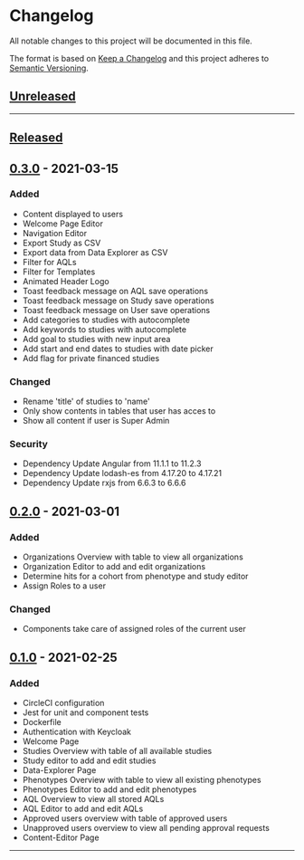 # Changelog
All notable changes to this project will be documented in this file.

The format is based on [Keep a Changelog][Keep a Changelog] and this project adheres to [Semantic Versioning][Semantic Versioning].

## [Unreleased]


---

## [Released]

## [0.3.0] - 2021-03-15

### Added

- Content displayed to users
- Welcome Page Editor
- Navigation Editor
- Export Study as CSV
- Export data from Data Explorer as CSV
- Filter for AQLs
- Filter for Templates
- Animated Header Logo
- Toast feedback message on AQL save operations
- Toast feedback message on Study save operations
- Toast feedback message on User save operations
- Add categories to studies with autocomplete
- Add keywords to studies with autocomplete
- Add goal to studies with new input area
- Add start and end dates to studies with date picker
- Add flag for private financed studies

### Changed

- Rename 'title' of studies to 'name'
- Only show contents in tables that user has acces to
- Show all content if user is Super Admin

### Security

- Dependency Update Angular from 11.1.1 to 11.2.3
- Dependency Update lodash-es from 4.17.20 to 4.17.21
- Dependency Update rxjs from 6.6.3 to 6.6.6


## [0.2.0] - 2021-03-01

### Added

- Organizations Overview with table to view all organizations
- Organization Editor to add and edit organizations
- Determine hits for a cohort from phenotype and study editor
- Assign Roles to a user

### Changed

- Components take care of assigned roles of the current user


## [0.1.0] - 2021-02-25

### Added

- CircleCI configuration
- Jest for unit and component tests
- Dockerfile
- Authentication with Keycloak
- Welcome Page
- Studies Overview with table of all available studies
- Study editor to add and edit studies
- Data-Explorer Page
- Phenotypes Overview with table to view all existing phenotypes
- Phenotypes Editor to add and edit phenotypes
- AQL Overview to view all stored AQLs
- AQL Editor to add and edit AQLs
- Approved users overview with table of approved users
- Unapproved users overview to view all pending approval requests
- Content-Editor Page

---

<!-- Links -->
[Keep a Changelog]: https://keepachangelog.com/
[Semantic Versioning]: https://semver.org/

<!-- Versions -->
[Unreleased]: https://github.com/NUM-Forschungsdatenplattform/num-portal-webapp/compare/v1.1.0...HEAD
[Released]: https://github.com/NUM-Forschungsdatenplattform/num-portal-webapp/tree/master
[1.0.0]: https://github.com/NUM-Forschungsdatenplattform/num-portal-webapp/compare/2dc040e5eb792bfffb5959172fe8b40b2ee2f739..8ad602c9bbe0e6c5b535ebdbd6cc86370e863f34
[0.5.0]: https://github.com/NUM-Forschungsdatenplattform/num-portal-webapp/compare/94ba3f799407ffb395d80969d2ab6a7cc40cd05f..2dc040e5eb792bfffb5959172fe8b40b2ee2f739
[0.4.0]: https://github.com/NUM-Forschungsdatenplattform/num-portal-webapp/compare/25e7400b55c60a70735ca778416f596650a62f55..94ba3f799407ffb395d80969d2ab6a7cc40cd05f
[0.3.0]: https://github.com/NUM-Forschungsdatenplattform/num-portal-webapp/compare/911d755ec2764d551939d74abca6ffb17652ab53..25e7400b55c60a70735ca778416f596650a62f55
[0.2.0]: https://github.com/NUM-Forschungsdatenplattform/num-portal-webapp/compare/e6babad91dbeb562803ad3a1ec6afa1726e0c09a..911d755ec2764d551939d74abca6ffb17652ab53
[0.1.0]: https://github.com/NUM-Forschungsdatenplattform/num-portal-webapp/compare/137548301f9143282686503e915163dfffe03090..e6babad91dbeb562803ad3a1ec6afa1726e0c09a